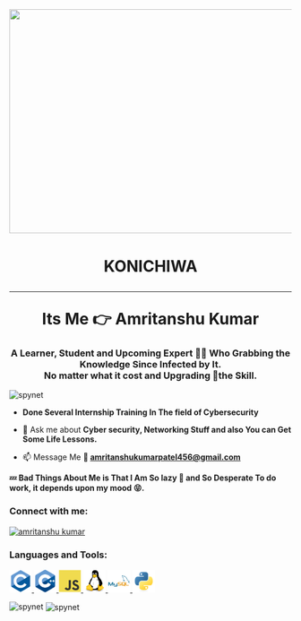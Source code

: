 <img src="https://i.pinimg.com/originals/9c/2a/4b/9c2a4b6f193687a23341cbc59c72017e.jpg" height="400" width="1024" >


<h1 align="center">KONICHIWA <hr>Its Me 👉 Amritanshu Kumar</h1>
<h3 align="center">A Learner, Student and Upcoming Expert 🧑‍🎓 Who Grabbing the Knowledge Since Infected by It.<br> No matter what it cost and Upgrading 🚀the Skill.</h3>

<p align="left"> <img src="https://komarev.com/ghpvc/?username=spynet&label=Profile%20views&color=0e75b6&style=flat" alt="spynet" /> </p>

- **Done Several Internship Training In The field of  Cybersecurity**

- 💬 Ask me about **Cyber security, Networking Stuff and also You can Get Some Life Lessons.**

- 📫 Message Me **📧 amritanshukumarpatel456@gmail.com** 

**💤 Bad Things About Me is That I Am So lazy 🦥 and So Desperate To do work, it depends upon my mood 😝.**

<h3 align="left">Connect with me:</h3>
<p align="left">
<a href="https://www.linkedin.com/in/amritanshu-kumar-910274282" target="blank"><img align="center" src="https://raw.githubusercontent.com/rahuldkjain/github-profile-readme-generator/master/src/images/icons/Social/linked-in-alt.svg" alt="amritanshu kumar" height="30" width="40" /></a>
</p>
<h3 align="left">Languages and Tools:</h3>
<p align="left"> <a href="https://www.cprogramming.com/" target="_blank" rel="noreferrer"> <img src="https://raw.githubusercontent.com/devicons/devicon/master/icons/c/c-original.svg" alt="c" width="40" height="40"/> </a> <a href="https://www.w3schools.com/cpp/" target="_blank" rel="noreferrer"> <img src="https://raw.githubusercontent.com/devicons/devicon/master/icons/cplusplus/cplusplus-original.svg" alt="cplusplus" width="40" height="40"/> </a> <a href="https://developer.mozilla.org/en-US/docs/Web/JavaScript" target="_blank" rel="noreferrer"> <img src="https://raw.githubusercontent.com/devicons/devicon/master/icons/javascript/javascript-original.svg" alt="javascript" width="40" height="40"/> </a> <a href="https://www.linux.org/" target="_blank" rel="noreferrer"> <img src="https://raw.githubusercontent.com/devicons/devicon/master/icons/linux/linux-original.svg" alt="linux" width="40" height="40"/> </a> <a href="https://www.mysql.com/" target="_blank" rel="noreferrer"> <img src="https://raw.githubusercontent.com/devicons/devicon/master/icons/mysql/mysql-original-wordmark.svg" alt="mysql" width="40" height="40"/> </a> <a href="https://www.python.org" target="_blank" rel="noreferrer"> <img src="https://raw.githubusercontent.com/devicons/devicon/master/icons/python/python-original.svg" alt="python" width="40" height="40"/> </a> </p>

<p><img align="left" src="https://github-readme-stats.vercel.app/api/top-langs?username=spynet&show_icons=true&locale=en&layout=compact" alt="spynet" /></p>

<p>&nbsp;<img align="center" src="https://github-readme-stats.vercel.app/api?username=spynet&show_icons=true&locale=en" alt="spynet" /></p>

